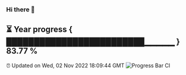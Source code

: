 ### Hi there 👋
⏳ Year progress { █████████████████████████▁▁▁▁▁ } 83.77 %
---
⏰ Updated on Wed, 02 Nov 2022 18:09:44 GMT
![Progress Bar CI](https://github.com/Moyi321/Moyi321/workflows/Progress%20Bar%20CI/badge.svg)
